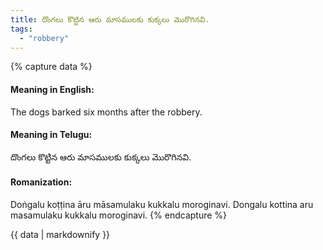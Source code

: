 ```yaml
---
title: దొంగలు కొట్టిన ఆరు మాసములకు కుక్కలు మొరొగినవి.
tags:
  - "robbery"
---
```


{% capture data %}
#### Meaning in English:
The dogs barked six months after the robbery.

#### Meaning in Telugu:
దొంగలు కొట్టిన ఆరు మాసములకు కుక్కలు మొరొగినవి.

#### Romanization:
Doṅgalu koṭṭina āru māsamulaku kukkalu moroginavi.
Dongalu kottina aru masamulaku kukkalu moroginavi.
{% endcapture %}

{{ data | markdownify }}

